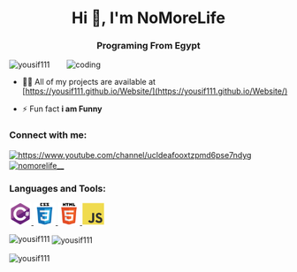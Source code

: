 <h1 align="center">Hi 👋, I'm NoMoreLife</h1>
<h3 align="center">Programing From Egypt</h3>
<img align="right" alt="coding" width="400" src="https://user-images.githubusercontent.com/55389276/140866485-8fb1c876-9a8f-4d6a-98dc-08c4981eaf70.gif">

<p align="left"> <img src="https://komarev.com/ghpvc/?username=yousif111&label=Profile%20views&color=0e75b6&style=flat" alt="yousif111" /> </p>

- 👨‍💻 All of my projects are available at [https://yousif111.github.io/Website/](https://yousif111.github.io/Website/)

- ⚡ Fun fact **i am Funny**

<h3 align="left">Connect with me:</h3>
<p align="left">
<a href="https://www.youtube.com/c/https://www.youtube.com/channel/ucldeafooxtzpmd6pse7ndyg" target="blank"><img align="center" src="https://raw.githubusercontent.com/rahuldkjain/github-profile-readme-generator/master/src/images/icons/Social/youtube.svg" alt="https://www.youtube.com/channel/ucldeafooxtzpmd6pse7ndyg" height="30" width="40" /></a>
<a href="https://discord.gg/nomorelife__" target="blank"><img align="center" src="https://raw.githubusercontent.com/rahuldkjain/github-profile-readme-generator/master/src/images/icons/Social/discord.svg" alt="nomorelife__" height="30" width="40" /></a>
</p>

<h3 align="left">Languages and Tools:</h3>
<p align="left"> <a href="https://www.w3schools.com/cs/" target="_blank" rel="noreferrer"> <img src="https://raw.githubusercontent.com/devicons/devicon/master/icons/csharp/csharp-original.svg" alt="csharp" width="40" height="40"/> </a> <a href="https://www.w3schools.com/css/" target="_blank" rel="noreferrer"> <img src="https://raw.githubusercontent.com/devicons/devicon/master/icons/css3/css3-original-wordmark.svg" alt="css3" width="40" height="40"/> </a> <a href="https://www.w3.org/html/" target="_blank" rel="noreferrer"> <img src="https://raw.githubusercontent.com/devicons/devicon/master/icons/html5/html5-original-wordmark.svg" alt="html5" width="40" height="40"/> </a> <a href="https://developer.mozilla.org/en-US/docs/Web/JavaScript" target="_blank" rel="noreferrer"> <img src="https://raw.githubusercontent.com/devicons/devicon/master/icons/javascript/javascript-original.svg" alt="javascript" width="40" height="40"/> </a> </p>

<p><img align="left" src="https://github-readme-stats.vercel.app/api/top-langs?username=yousif111&show_icons=true&locale=en&layout=compact" alt="yousif111" /></p>

<p>&nbsp;<img align="center" src="https://github-readme-stats.vercel.app/api?username=yousif111&show_icons=true&locale=en" alt="yousif111" /></p>

<p><img align="center" src="https://github-readme-streak-stats.herokuapp.com/?user=yousif111&" alt="yousif111" /></p>
